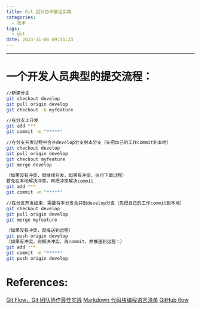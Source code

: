 ```yaml
---
title: Git 团队协作最佳实践
categories:
  - 技术
tags:
  - git
date: 2023-11-06 09:55:23
---
```


---

# 一个开发人员典型的提交流程：

```sh
//新建分支
git checkout develop
git pull origin develop
git checkout -b myfeature

//在分支上开发
git add ***
git commit -m "*****"

//在分支开发过程中合并develop分支到本分支（先把自己的工作commit到本地）
git checkout develop
git pull origin develop
git checkout myfeature
git merge develop

（如果没有冲突，就继续开发，如果有冲突，执行下面过程）
首先在本地解决冲突，再把冲突解决commit
git add ***
git commit -m "*****"

//在分支开发结束，需要将本分支合并到develop分支（先把自己的工作commit到本地）
git checkout develop
git pull origin develop
git merge myfeature

（如果没有冲突，就推送到远程）
git push origin develop
（如果有冲突，则解决冲突，再commit，并推送到远程：）
git add ***
git commit -m "*****"
git push origin develop
```

<!-- more -->

# References:

[Git Flow，Git 团队协作最佳实践](https://developer.aliyun.com/article/387756)
[Markdown 代码块编程语言清单](https://coding.net/help/docs/ci/lint/markdown-code-lang.html)
[GitHub flow](https://docs.github.com/en/get-started/quickstart/github-flow)
